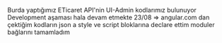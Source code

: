 Burda yaptığımız ETicaret API'nin UI-Admin kodlarımız bulunuyor 
Development aşaması hala devam etmekte 
23/08 => angular.com dan çektiğim kodların json a style ve script bloklarına declare ettim moduler bağlarını tamamladım
